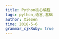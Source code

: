 ```yaml
---
title: Python核心编程
tags: python,语言,基础
author: XieSen
time: 2018-5-6 
grammar_cjkRuby: true
---
```



